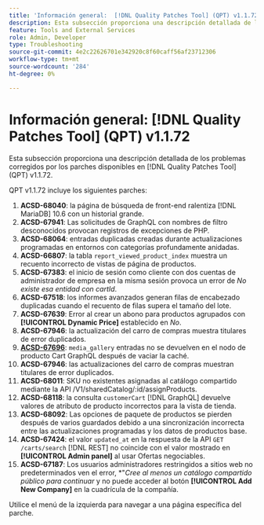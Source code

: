 ```yaml
---
title: 'Información general:  [!DNL Quality Patches Tool] (QPT) v1.1.72'
description: Esta subsección proporciona una descripción detallada de los problemas corregidos por los parches disponibles en  [!DNL Quality Patches Tool] (QPT) v1.1.72.
feature: Tools and External Services
role: Admin, Developer
type: Troubleshooting
source-git-commit: 4e2c22626701e342920c8f60caff56af23712306
workflow-type: tm+mt
source-wordcount: '284'
ht-degree: 0%

---
```


# Información general: [!DNL Quality Patches Tool] (QPT) v1.1.72

Esta subsección proporciona una descripción detallada de los problemas corregidos por los parches disponibles en [!DNL Quality Patches Tool] (QPT) v1.1.72.

QPT v1.1.72 incluye los siguientes parches:
1. **ACSD-68040**: la página de búsqueda de front-end ralentiza [!DNL MariaDB] 10.6 con un historial grande.
1. **ACSD-67941**: Las solicitudes de GraphQL con nombres de filtro desconocidos provocan registros de excepciones de PHP.
1. **ACSD-68064**: entradas duplicadas creadas durante actualizaciones programadas en entornos con categorías profundamente anidadas.
1. **ACSD-66807**: la tabla `report_viewed_product_index` muestra un recuento incorrecto de vistas de página de productos.
1. **ACSD-67383**: el inicio de sesión como cliente con dos cuentas de administrador de empresa en la misma sesión provoca un error de *No existe esa entidad con cartId*.
1. **ACSD-67518**: los informes avanzados generan filas de encabezado duplicadas cuando el recuento de filas supera el tamaño del lote.
1. **ACSD-67639**: Error al crear un abono para productos agrupados con **[!UICONTROL Dynamic Price]** establecido en *No*.
1. **ACSD-67946**: la actualización del carro de compras muestra titulares de error duplicados.
1. **[ACSD-67696](/help/tools/quality-patches-tool/patches-available-in-qpt/v1-1-72/acsd-67696.md)**: `media_gallery` entradas no se devuelven en el nodo de producto Cart GraphQL después de vaciar la caché.
1. **ACSD-67946**: las actualizaciones del carro de compras muestran titulares de error duplicados.
1. **ACSD-68011**: SKU no existentes asignadas al catálogo compartido mediante la API /V1/sharedCatalog/:id/assignProducts.
1. **ACSD-68118**: la consulta `customerCart` [!DNL GraphQL] devuelve valores de atributo de producto incorrectos para la vista de tienda.
1. **ACSD-68092**: Las opciones de paquete de productos se pierden después de varios guardados debido a una sincronización incorrecta entre las actualizaciones programadas y los datos de productos base.
1. **ACSD-67424**: el valor `updated_at` en la respuesta de la API `GET /carts/search` [!DNL REST] no coincide con el valor mostrado en **[!UICONTROL Admin panel]** al usar Ofertas negociables.
1. **ACSD-67187**: Los usuarios administradores restringidos a sitios web no predeterminados ven el error, *&quot;*Cree al menos un catálogo compartido público para continuar* y no puede acceder al botón **[!UICONTROL Add New Company]** en la cuadrícula de la compañía.

Utilice el menú de la izquierda para navegar a una página específica del parche.
